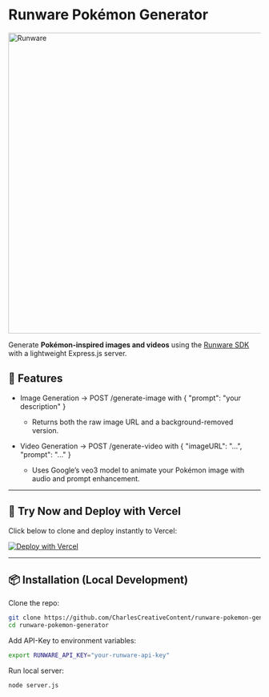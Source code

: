 # Runware Pokémon Generator

<img src="https://shawncharles.com/images/runware.png" alt="Runware" width="600" />

Generate **Pokémon-inspired images and videos** using the [Runware SDK](https://docs.runware.ai) with a lightweight Express.js server.

## 🌟 Features

- Image Generation → POST /generate-image with { "prompt": "your description" }

    - Returns both the raw image URL and a background-removed version.

- Video Generation → POST /generate-video with { "imageURL": "...", "prompt": "..." }

    - Uses Google’s veo3 model to animate your Pokémon image with audio and prompt enhancement.
 

---

## 🚀 Try Now and Deploy with Vercel

Click below to clone and deploy instantly to Vercel:

[![Deploy with Vercel](https://vercel.com/button)](https://vercel.com/new/clone?repository-url=https://github.com/CharlesCreativeContent/runware-pokemon-generator&env=RUNWARE_API_KEY&envDescription=Set%20your%20Runware%20API%20key%20and%20custom%20port.&envLink=https://docs.runware.ai/&demo-image=https://shawncharles.com/images/runware.png)

---

## 📦 Installation (Local Development)

Clone the repo:

```bash
git clone https://github.com/CharlesCreativeContent/runware-pokemon-generator.git
cd runware-pokemon-generator
```

Add API-Key to environment variables:

```bash
export RUNWARE_API_KEY="your-runware-api-key"
```

Run local server:

```bash
node server.js
```
